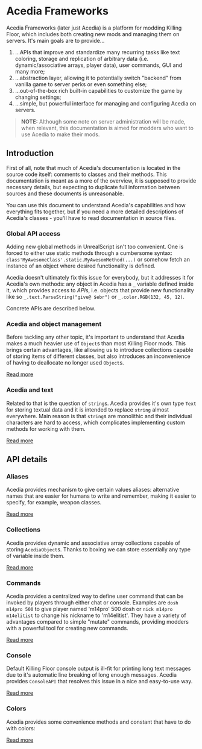 # Acedia Frameworks

Acedia Frameworks (later just Acedia) is a platform for modding Killing Floor, which includes both creating new mods and managing them on servers. It's main goals are to provide...

1. ...APIs that improve and standardize many recurring tasks like text coloring, storage and replication of arbitrary data (i.e. dynamic/associative arrays, player data), user commands, GUI and many more;
2. ...abstraction layer, allowing it to potentially switch "backend" from vanilla game to server perks or even something else;
3. ...out-of-the-box rich built-in capabilities to customize the game by changing settings;
4. ...simple, but powerful interface for managing and configuring Acedia on servers.

>**NOTE:** Although some note on server administration will be made, when relevant, this documentation is aimed for modders who want to use Acedia to make their mods.

## Introduction

First of all, note that much of Acedia's documentation is located in the source code itself: comments to classes and their methods. This documentation is meant as a more of the overview, it is supposed to provide necessary details, but expecting to duplicate full information between sources and these documents is unreasonable.

You can use this document to understand Acedia's capabilities and how everything fits together, but if you need a more detailed descriptions of Acedia's classes - you'll have to read documentation in source files.

### Global API access

Adding new global methods in UnrealScript isn't too convenient. One is forced to either use static methods through a cumbersome syntax: `class'MyAwesomeClass'.static.MyAwesomMethod(...)` or somehow fetch an instance of an object where desired functionality is defined.

Acedia doesn't ultimately fix this issue for everybody, but it addresses it for Acedia's own methods: any object in Acedia has a `_` variable defined inside it, which provides access to *API*s, i.e. objects that provide new functionality like so `_.text.ParseString("give@ $ebr")` or `_.color.RGB(132, 45, 12)`.

Concrete APIs are described below.

### Acedia and object management

Before tackling any other topic, it's important to understand that Acedia makes a much heavier use of `Object`s than most Killing Floor mods. This brings certain advantages, like allowing us to introduce collections capable of storing items of different classes, but also introduces an inconvenience of having to deallocate no longer used `Object`s.

[Read more](introduction/ObjectsActors.md)

### Acedia and text

Related to that is the question of `string`s. Acedia provides it's own type `Text` for storing textual data and it is intended to replace `string` almost everywhere. Main reason is that `string`s are monolithic and their individual characters are hard to access, which complicates implementing custom methods for working with them.

[Read more](introduction/Text.md)

## API details

### Aliases

Acedia provides mechanism to give certain values aliases: alternative names that are easier for humans to write and remember, making it easier to specify, for example, weapon classes.

[Read more](API/Aliases.md)

### Collections

Acedia provides dynamic and associative array collections capable of storing `AcediaObject`s. Thanks to boxing we can store essentially any type of variable inside them.

[Read more](API/Collections.md)

### Commands

Acedia provides a centralized way to define user command that can be invoked by players through either chat or console. Examples are `dosh m14pro 500` to give player named 'm14pro' 500 dosh or `nick m14pro m14elitist` to change his nickname to 'm14elitist'. They have a variety of advantages compared to simple "mutate" commands, providing modders with a powerful tool for creating new commands.

[Read more](API/Commands.md)

### Console

Default Killing Floor console output is ill-fit for printing long text messages due to it's automatic line breaking of long enough messages. Acedia provides `ConsoleAPI` that resolves this issue in a nice and easy-to-use way.

[Read more](API/Console.md)

### Colors

Acedia provides some convenience methods and constant that have to do with colors:

[Read more](API/Colors.md)
